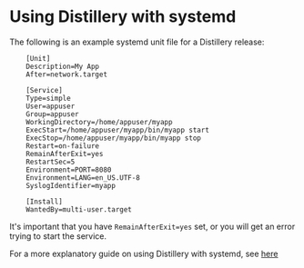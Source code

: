# Using Distillery with systemd

The following is an example systemd unit file for a Distillery release:

		[Unit]
		Description=My App
		After=network.target

		[Service]
		Type=simple
		User=appuser
		Group=appuser
		WorkingDirectory=/home/appuser/myapp
		ExecStart=/home/appuser/myapp/bin/myapp start
		ExecStop=/home/appuser/myapp/bin/myapp stop
		Restart=on-failure
		RemainAfterExit=yes
		RestartSec=5
		Environment=PORT=8080
		Environment=LANG=en_US.UTF-8
		SyslogIdentifier=myapp

		[Install]
		WantedBy=multi-user.target

It's important that you have `RemainAfterExit=yes` set, or you will get an error trying to start
the service.

For a more explanatory guide on using Distillery with systemd, see [here](http://mfeckie.github.io/Phoenix-In-Production-With-Systemd/)
